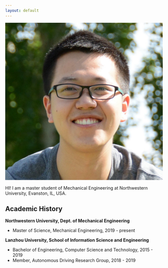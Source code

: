 ```yaml
---
layout: default
---
```


<img class="profile-picture" src="msun_small.jpg">

HI! I am a master student of Mechanical Engineering at Northwestern University, Evanston, IL, USA.

## Academic History

**Northwestern University, Dept. of Mechanical Engineering**

 - Master of Science, Mechanical Engineering, 2019 - present

**Lanzhou University, School of Information Science and Engineering**

 - Bachelor of Engineering, Computer Science and Technology, 2015 - 2019
 - Member, Autonomous Driving Research Group, 2018 - 2019
